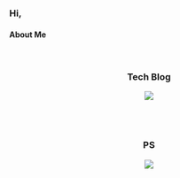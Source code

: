 ### Hi,
#### About Me

<br>

<div>
<h3 align="center"> Tech Blog </h3>
<p align="center">
    <a href="https://cobinding.tistory.com/">
        <img src="http://img.shields.io/badge/-Tech%20blog-black?style=flat-square&logo=tistory"/>
    </a>
</p>
</div>  

<br>
<br>

<div>
<h3 align="center">  PS </h2>
</div>
<div align="center">
  <a href="https://solved.ac/cobinding"> <img align="center" src="http://mazassumnida.wtf/api/v2/generate_badge?boj=cobinding"/></a>
</div>

<br>
<br>


<!--![Top Langs](https://github-readme-stats.vercel.app/api/top-langs/?username=cobinding&layout=compact&theme=tokyonight) -->
